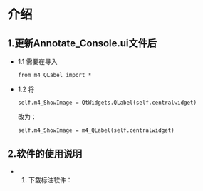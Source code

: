 # 介绍
## 1.更新Annotate_Console.ui文件后
* 1.1 需要在导入  
    ````
    from m4_QLabel import *
    ````
* 1.2 将  
    ````
    self.m4_ShowImage = QtWidgets.QLabel(self.centralwidget)
    ````
    改为：   
    ```
    self.m4_ShowImage = m4_QLabel(self.centralwidget)
    ````
## 2.软件的使用说明
* 1. 下载标注软件：
